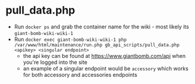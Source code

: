 # pull_data.php

- Run `docker ps` and grab the container name for the wiki - most likely its `giant-bomb-wiki-wiki-1`
- Run `docker exec giant-bomb-wiki-wiki-1 php /var/www/html/maintenance/run.php gb_api_scripts/pull_data.php <apikey> <singular endpoint>`
	- the api key can be found at https://www.giantbomb.com/api when you're logged into the site
	- an example of a singular endpoint would be `accessory` which works for both accessory and accessories endpoints